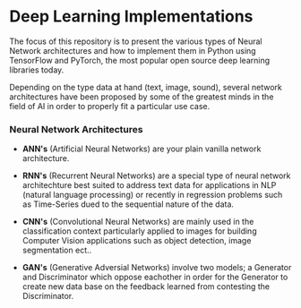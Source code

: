 # Deep Learning Implementations

The focus of this repository is to present the various types of Neural Network architectures and how to implement them in Python using TensorFlow and PyTorch, the most popular open source deep learning libraries today. 

Depending on the type data at hand (text, image, sound), several network architectures have been proposed by some of the greatest minds in the field of AI in order to properly fit a particular use case.

### Neural Network Architectures 
* **ANN's** (Artificial Neural Networks) are your plain vanilla network architecture.

* **RNN's** (Recurrent Neural Networks) are a special type of neural network architechture best suited to address text data for applications in NLP (natural language processing)   or recently in regression problems such as Time-Series dued to the sequential nature of the data.

* **CNN's** (Convolutional Neural Networks) are mainly used in the classification context particularly applied to images for building Computer Vision applications such as object detection, image segmentation ect.. 

* **GAN's** (Generative Adversial Networks) involve two models; a Generator and Discriminator which oppose eachother in order for the Generator to create new data base on the feedback learned from contesting the Discriminator.
